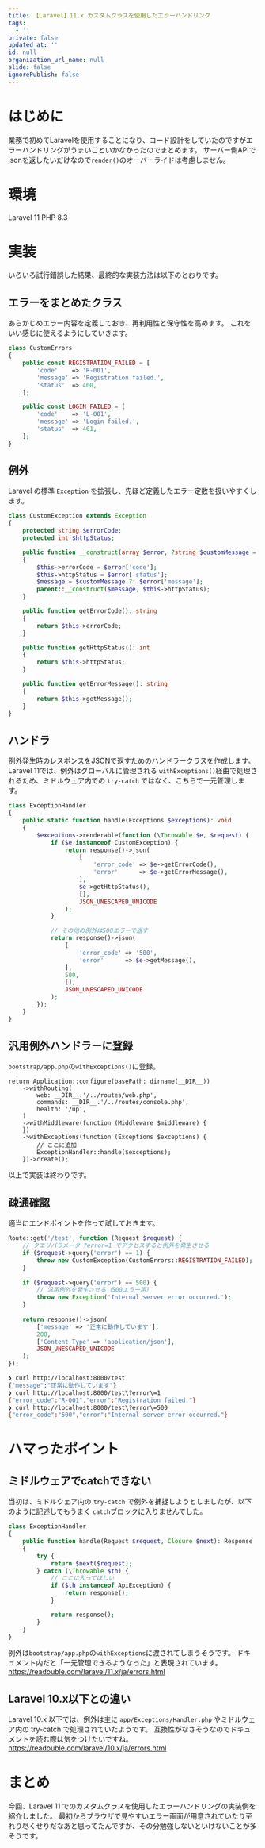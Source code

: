 ```yaml
---
title: 【Laravel】11.x カスタムクラスを使用したエラーハンドリング
tags:
  - ''
private: false
updated_at: ''
id: null
organization_url_name: null
slide: false
ignorePublish: false
---
```

# はじめに
業務で初めてLaravelを使用することになり、コード設計をしていたのですがエラーハンドリングがうまいこといかなかったのでまとめます。
サーバー側APIでjsonを返したいだけなので`render()`のオーバーライドは考慮しません。

# 環境
Laravel 11
PHP 8.3

# 実装
いろいろ試行錯誤した結果、最終的な実装方法は以下のとおりです。
## エラーをまとめたクラス
あらかじめエラー内容を定義しておき、再利用性と保守性を高めます。
これをいい感じに使えるようにしていきます。
```php
class CustomErrors
{
    public const REGISTRATION_FAILED = [
        'code'    => 'R-001',
        'message' => 'Registration failed.',
        'status'  => 400,
    ];

    public const LOGIN_FAILED = [
        'code'    => 'L-001',
        'message' => 'Login failed.',
        'status'  => 401,
    ];
}
```

## 例外
Laravel の標準 `Exception` を拡張し、先ほど定義したエラー定数を扱いやすくします。
```php
class CustomException extends Exception
{
    protected string $errorCode;
    protected int $httpStatus;

    public function __construct(array $error, ?string $customMessage = null)
    {
        $this->errorCode = $error['code'];
        $this->httpStatus = $error['status'];
        $message = $customMessage ?: $error['message'];
        parent::__construct($message, $this->httpStatus);
    }

    public function getErrorCode(): string
    {
        return $this->errorCode;
    }

    public function getHttpStatus(): int
    {
        return $this->httpStatus;
    }

    public function getErrorMessage(): string
    {
        return $this->getMessage();
    }
}

```

## ハンドラ
例外発生時のレスポンスをJSONで返すためのハンドラークラスを作成します。
Laravel 11では、例外はグローバルに管理される `withExceptions()`経由で処理されるため、ミドルウェア内での `try-catch` ではなく、こちらで一元管理します。
```php
class ExceptionHandler
{
    public static function handle(Exceptions $exceptions): void
    {
        $exceptions->renderable(function (\Throwable $e, $request) {
            if ($e instanceof CustomException) {
                return response()->json(
                    [
                        'error_code' => $e->getErrorCode(),
                        'error'      => $e->getErrorMessage(),
                    ],
                    $e->getHttpStatus(),
                    [],
                    JSON_UNESCAPED_UNICODE
                );
            }

            // その他の例外は500エラーで返す
            return response()->json(
                [
                    'error_code' => '500',
                    'error'      => $e->getMessage(),
                ],
                500,
                [],
                JSON_UNESCAPED_UNICODE
            );
        });
    }
}
```

## 汎用例外ハンドラーに登録
`bootstrap/app.php`の`withExceptions()`に登録。
```php:bootstrap/app.php
return Application::configure(basePath: dirname(__DIR__))
    ->withRouting(
        web: __DIR__.'/../routes/web.php',
        commands: __DIR__.'/../routes/console.php',
        health: '/up',
    )
    ->withMiddleware(function (Middleware $middleware) {
    })
    ->withExceptions(function (Exceptions $exceptions) {
        // ここに追加
        ExceptionHandler::handle($exceptions);
    })->create();
```

以上で実装は終わりです。

## 疎通確認

適当にエンドポイントを作って試しておきます。

```php
Route::get('/test', function (Request $request) {
    // クエリパラメータ ?error=1 でアクセスすると例外を発生させる
    if ($request->query('error') == 1) {
        throw new CustomException(CustomErrors::REGISTRATION_FAILED);
    }
    
    if ($request->query('error') == 500) {
        // 汎用例外を発生させる（500エラー用）
        throw new Exception('Internal server error occurred.');
    }
    
    return response()->json(
        ['message' => '正常に動作しています'],
        200,
        ['Content-Type' => 'application/json'],
        JSON_UNESCAPED_UNICODE
    );
});
```

```sh
❯ curl http://localhost:8000/test
{"message":"正常に動作しています"}
❯ curl http://localhost:8000/test\?error\=1
{"error_code":"R-001","error":"Registration failed."}
❯ curl http://localhost:8000/test\?error\=500
{"error_code":"500","error":"Internal server error occurred."}
```

# ハマったポイント
## ミドルウェアでcatchできない
当初は、ミドルウェア内の `try-catch` で例外を捕捉しようとしましたが、以下のように記述してもうまく `catch`ブロックに入りませんでした。
```php
class ExceptionHandler
{
    public function handle(Request $request, Closure $next): Response
    {
        try {
            return $next($request);
        } catch (\Throwable $th) {
            // ここに入ってほしい
            if ($th instanceof ApiException) {
                return response();
            }

            return response();
        }
    }
}
```

例外は`bootstrap/app.php`の`withExceptions`に渡されてしまうそうです。
ドキュメント内だと「一元管理できるようなった」と表現されています。
https://readouble.com/laravel/11.x/ja/errors.html

## Laravel 10.x以下との違い
Laravel 10.x 以下では、例外は主に `app/Exceptions/Handler.php` やミドルウェア内の try-catch で処理されていたようです。
互換性がなさそうなのでドキュメントを読む際は気をつけたいですね。
https://readouble.com/laravel/10.x/ja/errors.html

# まとめ
今回、Laravel 11 でのカスタムクラスを使用したエラーハンドリングの実装例を紹介しました。
最初からブラウザで見やすいエラー画面が用意されていたり至れり尽くせりだなあと思ってたんですが、その分勉強しないといけないことが多そうです。
